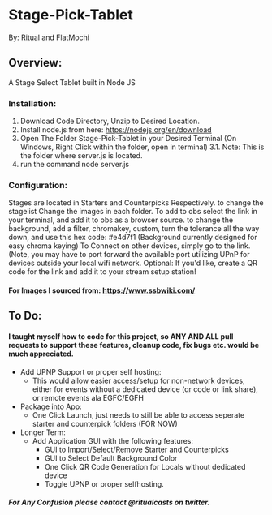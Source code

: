 # Stage-Pick-Tablet
  By: Ritual and FlatMochi

## Overview:
A Stage Select Tablet built in Node JS

### Installation: 
  1. Download Code Directory, Unzip to Desired Location.
  2. Install node.js from here: https://nodejs.org/en/download
  3. Open The Folder Stage-Pick-Tablet in your Desired Terminal (On Windows, Right Click within the folder, open in terminal) 
      3.1. Note: This is the folder where server.js is located.
  4. run the command node server.js

### Configuration: 
  Stages are located in Starters and Counterpicks Respectively. 
  to change the stagelist Change the images in each folder.
  To add to obs select the link in your terminal, and add it to obs as a browser source.
  to change the background, add a filter, chromakey, custom, turn the tolerance all the way down, and use this hex code: #e4d7f1 (Background currently designed for easy chroma keying) 
  To Connect on other devices, simply go to the link. (Note, you may have to port forward the available port utilizing UPnP for devices outside your local wifi network. 
  Optional: If you'd like, create a QR code for the link and add it to your stream setup station!

  #### For Images I sourced from: https://www.ssbwiki.com/

## To Do:

#### I taught myself how to code for this project, so ANY AND ALL pull requests to support these features, cleanup code, fix bugs etc. would be much appreciated.

* Add UPNP Support or proper self hosting: 
  * This would allow easier access/setup for non-network devices, either for events without a dedicated device (qr code or link share), or remote events ala EGFC/EGFH
* Package into App:
  * One Click Launch, just needs to still be able to access seperate starter and counterpick folders (FOR NOW)
* Longer Term:
  * Add Application GUI with the following features:
    * GUI to Import/Select/Remove Starter and Counterpicks
    * GUI to Select Default Background Color
    * One Click QR Code Generation for Locals without dedicated device
    * Toggle UPNP or proper selfhosting. 

##### For Any Confusion please contact @ritualcasts on twitter.

